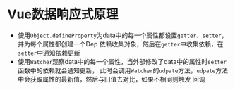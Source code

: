 # Vue数据响应式原理
+ 使用`Object.defineProperty`为data中的每一个属性都设置`getter`、`setter`，并为每个属性都创建一个Dep
  依赖收集对象，然后在`getter`中收集依赖，在`setter`中通知依赖更新
+ 使用`Watcher`观察data中的每一个属性，当外部修改了data中的属性时`setter`函数中的依赖就会通知更新，
此时会调用`Watcher`的`udpate`方法，`udpate`方法中会获取属性的最新值，然后与旧值去对比，如果不相同则触发
回调

